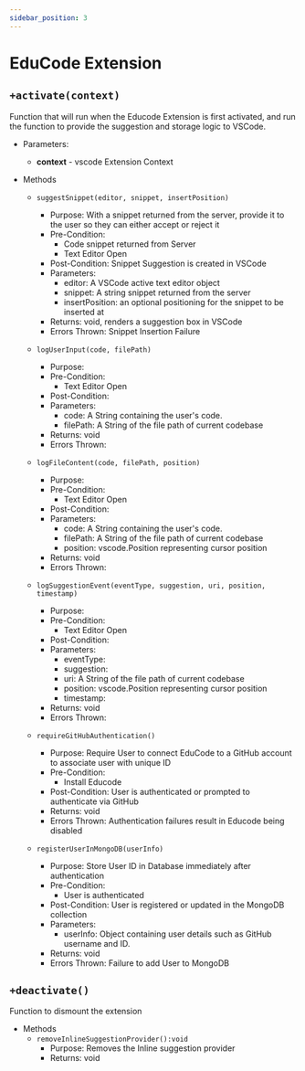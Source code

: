 ```yaml
---
sidebar_position: 3
---
```


# EduCode Extension 

## `+activate(context)`
  Function that will run when the Educode Extension is first activated, and run the function to provide the suggestion and storage logic to VSCode.
  - Parameters:
    - **context** - vscode Extension Context
  - Methods
    <!-- - `createInlineSuggestionProvider():void`
        - Purpose: Create the suggestor class used internally in VSCode to provide code suggestions. Requests the server for code, and sends current document to the server to log.
        - Pre-condition: User must have a text editor open
        - Returns: void
        - Errors Thrown: Nonexistent Text Editor, Server Connection Error -->
        
    - `suggestSnippet(editor, snippet, insertPosition)`
        - Purpose: With a snippet returned from the server, provide it to the user so they can either accept or reject it
        - Pre-Condition: 
            - Code snippet returned from Server
            - Text Editor Open
        - Post-Condition: Snippet Suggestion is created in VSCode
        - Parameters:
            - editor: A VSCode active text editor object
            - snippet: A string snippet returned from the server
            - insertPosition: an optional positioning for the snippet to be inserted at
        - Returns: void, renders a suggestion box in VSCode
        - Errors Thrown: Snippet Insertion Failure 

    - `logUserInput(code, filePath)`
        - Purpose: 
        - Pre-Condition: 
            - Text Editor Open
        - Post-Condition: 
        - Parameters:
            - code: A String containing the user's code.
            - filePath: A String of the file path of current codebase
        - Returns: void
        - Errors Thrown: 

    - `logFileContent(code, filePath, position)`
        - Purpose: 
        - Pre-Condition: 
            - Text Editor Open
        - Post-Condition: 
        - Parameters:
            - code: A String containing the user's code.
            - filePath: A String of the file path of current codebase
            - position: vscode.Position representing cursor position
        - Returns: void
        - Errors Thrown: 

    - `logSuggestionEvent(eventType, suggestion, uri, position, timestamp)`
        - Purpose: 
        - Pre-Condition: 
            - Text Editor Open
        - Post-Condition: 
        - Parameters:
            - eventType: 
            - suggestion: 
            - uri: A String of the file path of current codebase
            - position: vscode.Position representing cursor position
            - timestamp: 
        - Returns: void
        - Errors Thrown: 

    - `requireGitHubAuthentication()`
        - Purpose: Require User to connect EduCode to a GitHub account to associate user with unique ID
        - Pre-Condition: 
            - Install Educode
        - Post-Condition: User is authenticated or prompted to authenticate via GitHub
        <!-- - Parameters:
            - -->
        - Returns: void
        - Errors Thrown: Authentication failures result in Educode being disabled

    - `registerUserInMongoDB(userInfo)`
        - Purpose: Store User ID in Database immediately after authentication
        - Pre-Condition: 
            - User is authenticated
        - Post-Condition: User is registered or updated in the MongoDB collection
        - Parameters:
            - userInfo: Object containing user details such as GitHub username and ID.
        - Returns: void
        - Errors Thrown: Failure to add User to MongoDB

## `+deactivate()`
  Function to dismount the extension
  - Methods
    - `removeInlineSuggestionProvider():void`
      - Purpose: Removes the Inline suggestion provider
      - Returns: void

<!-- ## `public void saveCode(String userId, String sessionId, String codeContent)`

- Parameters:
  **studentNameuserName** - Identifier for the user.
  **sessionId** - Coding session id.
  **codeContent** - The latest code from the user. 
  
## `public String retrieveCode(String sessionId)`

- Parameters:
  **sessionId** - Identifier of the coding session.

**Returns Code Content**

## `public void storeSuggestion(String sessionId, String suggestedCode)`

- Parameters:
  **sessionId** - Identifier of the coding session.
  **suggestedCode** - The Code suggestion from OpenAI.

  ## `public List<String> getSuggestions(String sessionId)`

- Parameters:
  **sessionId** - Identifier of the coding session.

  **Returns String containing code suggestion**

  
  ## `public String requestSuggestion(String sessionId)`

- Parameters:
  **sessionId** - Identifier of the coding session.

  **Returns String containing the AI-generated suggestion**
  

  ## `public void updateTimeStamp(String sessionId, Date timeStamp)`

- Parameters:
  **sessionId** - Identifier of the coding session.
  **timestamp** - New timestamp.
 -->

